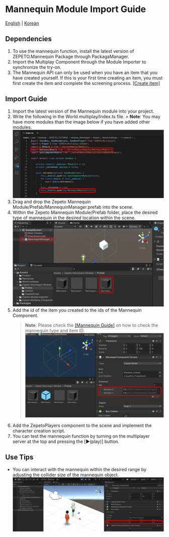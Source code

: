 # Mannequin Module Import Guide

[English](./README.md) | [Korean](./README_KR.md)

## Dependencies
1. To use the mannequin function, install the latest version of ZEPETO.Mannequin Package through PackagaManager.
2. Import the Multiplay Component through the Module Importer to synchronize the try-on.
3. The Mannequin API can only be used when you have an item that you have created yourself. If this is your first time creating an item, you must first create the item and complete the screening process. [[Create item]](https://studio.zepeto.me/console/items/create)

## Import Guide
1. Import the latest version of the Mannequin module into your project.
2. Write the following in the World.multiplay/Index.ts file.
       > **Note**: You may have more modules than the image below if you have added other modules.   
         <img width="700" alt="image" src="./images/GuideImage1.png">
3. Drag and drop the Zepeto Mannequin Module/Prefab/MannequinManager.prefab into the scene.
4. Within the Zepeto Mannequin Module/Prefab folder, place the desired type of mannequin in the desired location within the scene.
         <img width="700" alt="image" src="./images/GuideImage2.png">
5. Add the id of the item you created to the ids of the Mannequin Component.
     > **Note**: Please check the [[Mannequin Guide]](https://docs.zepeto.me/studio-world/docs/zepeto_mannequin) on how to check the mannequin type and item ID.   
         <img width="700" alt="image" src="./images/GuideImage3.png">
6. Add the ZepetoPlayers component to the scene and implement the character creation script.
7. You can test the mannequin function by turning on the multiplayer server at the top and pressing the [▶︎(play)] button.


## Use Tips
- You can interact with the mannequin within the desired range by adjusting the collider size of the mannequin object.
         <img width="700" alt="image" src="./images/GuideImage4.png">
